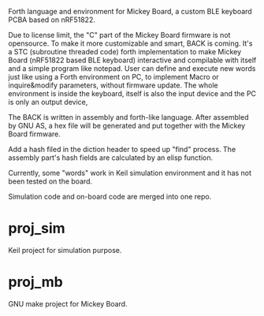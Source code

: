 Forth language and environment for Mickey Board, a custom BLE keyboard PCBA based on nRF51822.

Due to license limit, the "C" part of the Mickey Board firmware is not opensource. To make it more customizable and smart, BACK is coming. It's a STC (subroutine threaded code) forth implementation to make Mickey Board (nRF51822 based BLE keyboard) interactive and compilable with itself and a simple program like notepad. User can define and execute new words just like using a Forth environment on PC, to implement Macro or inquire&modify parameters, without firmware update. The whole environment is inside the keyboard, itself is also the input device and the PC is only an output device,

The BACK is written in assembly and forth-like language. After assembled by GNU AS, a hex file will be generated and put together with the Mickey Board firmware.

Add a hash filed in the diction header to speed up "find" process. The assembly part's hash fields are calculated by an elisp function.

Currently, some "words" work in Keil simulation environment and it has not been tested on the board.

Simulation code and on-board code are merged into one repo.

# proj_sim
Keil project for simulation purpose.

# proj_mb
GNU make project for Mickey Board.

